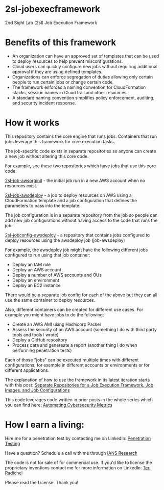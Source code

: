 # 2sl-jobexecframework
2nd Sight Lab (2sl) Job Execution Framework

# Benefits of this framework

* An organization can have an approved set of templates that can be used to deploy resources to help prevent misconfigurations.
* Cloud users can quickly configure new jobs without requiring additional approval if they are using defined templates.
* Organizations can enforce segregation of duties allowing only certain people to run certain jobs or change certain code.
* The framework enforces a naming convention for CloudFormation stacks, session names in CloudTrail and other resources.
* A standard naming convention simplifies policy enforcement, auditing, and security incident response.

# How it works
This repository contains the core engine that runs jobs. Containers that run jobs leverage this framework for core execution tasks.

The job-specific code exists in separate repositories so anyone can create a new job without altering this core code.

For example, see these two repositories which have jobs that use this core code:

[2sl-job-awsorginit](https://github.com/tradichel/2sl-job-awsorginit) - the initial job run in a new AWS account when no resources exist.

[2sl-job-awsdeploy](https://github.com/tradichel/2sl-job-awsdeploy) - a job to deploy resources on AWS using a CloudFormation template and a job configuration that defines the parameters to pass into the template.

The job configuration is in a separate repository from the job so people can add new job configurations without having access to the code that runs the job:

[2sl-jobconfig-awsdeploy](https://github.com/tradichel/2sl-jobconfig-awsdeploy) - a repository that contains jobs configured to deploy resources using the awsdeploy job (job-awsdeploy)

For example, the awsdeploy job might have the following different jobs configured to run using that job container:

- Deploy an IAM role
- Deploy an AWS account
- Deploy a number of AWS accounts and OUs
- Deploy an environment
- Deploy an EC2 instance

There would be a separate job config for each of the above but they can all use the same container to deploy resources.

Also, different containers can be created for different use cases. For example you might have jobs to do the following:

- Create an AWS AMI using Hashicorp Packer
- Assess the security of an AWS account (something I do with third party tools and tools I wrote)
- Deploy a GitHub repository
- Process data and genereate a report (another thing I do when performing penetration tests)
  
Each of those "jobs" can be executed multiple times with different configurations, for example in different accounts or environments or for different applications.

The explanation of how to use the framework in its latest iteration starts with this post:
[Separate Repositories for a Job Execution Framework, Job Images, and Job Configurations](https://medium.com/cloud-security/separate-repositories-for-a-job-execution-framework-job-images-and-job-configurations-77913e1c968d)

This code leverages code written in prior posts in the whole series which you can find here:
[Automating Cybersecurity Metrics](https://medium.com/cloud-security/automating-cybersecurity-metrics-890dfabb6198)

# How I earn a living:

Hire me for a penetration test by contacting me on LinkedIn: [Penetration Testing](https://2ndsightlab.com/cloud-penetration-testing.html)

Have a question? 
Schedule a call with me through [IANS Research](https://www.iansresearch.com/)

The code is not for sale of for commercial use. If you'd like to license
the proprietary inventions contact me for more information on LinkedIn: [Teri Radichel](https://linkedin.com/in/teriradichel)

Please read the License. 
Thank you!
